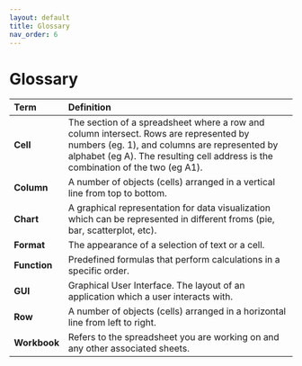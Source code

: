 ```yaml
---
layout: default
title: Glossary
nav_order: 6
---
```

# Glossary

| Term                 | Definition  |
|:---------------------|:------------|
|**Cell**|The section of a spreadsheet where a row and column intersect. Rows are represented by numbers (eg. 1), and columns are represented by alphabet (eg A). The resulting cell address is the combination of the two (eg A1).|
|**Column**|A number of objects (cells) arranged in a vertical line from top to bottom.|
|**Chart**|A graphical representation for data visualization which can be represented in different froms (pie, bar, scatterplot, etc).|
|**Format**|The appearance of a selection of text or a cell.|
|**Function**|Predefined formulas that perform calculations in a specific order.|
|**GUI**|Graphical User Interface. The layout of an application which a user interacts with.|
|**Row**|A number of objects (cells) arranged in a horizontal line from left to right.|
|**Workbook**|Refers to the spreadsheet you are working on and any other associated sheets.|